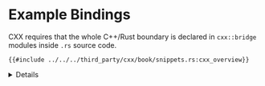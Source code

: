 # Example Bindings

CXX requires that the whole C++/Rust boundary is declared in `cxx::bridge`
modules inside `.rs` source code.

```rust,ignore
{{#include ../../../third_party/cxx/book/snippets.rs:cxx_overview}}
```

<details>

Point out:

- Although this looks like a regular Rust `mod`, the `#[cxx::bridge]` procedural
  macro does complex things to it. The generated code is quite a bit more
  sophisticated - though this does still result in a `mod` called `ffi` in your
  code.
- Native support for C++'s `std::unique_ptr` in Rust
- Native support for Rust slices in C++
- Calls from C++ to Rust, and Rust types (in the top part)
- Calls from Rust to C++, and C++ types (in the bottom part)

**Common misconception:** It _looks_ like a C++ header is being parsed by Rust,
but this is misleading. This header is never interpreted by Rust, but simply
`#include`d in the generated C++ code for the benefit of C++ compilers.

</details>
